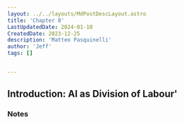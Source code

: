 ```yaml
---
layout: ../../layouts/MdPostDescLayout.astro
title: 'Chapter 8'
LastUpdatedDate: 2024-01-10
CreatedDate: 2023-12-25
description: 'Matteo Pasquinelli'
author: 'Jeff'
tags: []


---
```

## Introduction: AI as Division of Labour'
### Notes
